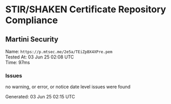 # STIR/SHAKEN Certificate Repository Compliance

## Martini Security

Name: `https://p.mtsec.me/2e5a/TEiZpBX4XPre.pem`\
Tested At: 03 Jun 25 02:08 UTC\
Time: 97ms

### Issues

no warning, or error, or notice date level issues were found

Generated: 03 Jun 25 02:15 UTC